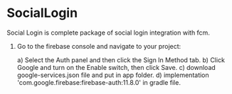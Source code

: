 # SocialLogin
Social Login is complete package of social login integration with fcm.

1) Go to the firebase console and navigate to your project:

	a) Select the Auth panel and then click the Sign In Method tab.
	b) Click Google and turn on the Enable switch, then click Save.
	c) download google-services.json file and put in app folder.
	d) implementation 'com.google.firebase:firebase-auth:11.8.0' in gradle file.
